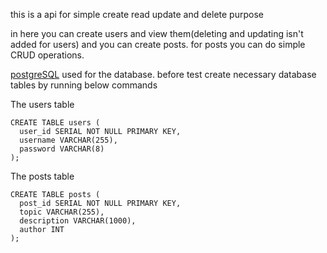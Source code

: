 this is a api for simple create read update and delete purpose

in here you can create users and view them(deleting and updating isn't added for users)
and you can create posts. for posts you can do simple CRUD operations.

[postgreSQL](https://www.postgresql.org/docs/) used for the database. before test create necessary database tables by running below commands

The users table
```
CREATE TABLE users (
  user_id SERIAL NOT NULL PRIMARY KEY,
  username VARCHAR(255),
  password VARCHAR(8)
);
```

The posts table
```
CREATE TABLE posts (
  post_id SERIAL NOT NULL PRIMARY KEY,
  topic VARCHAR(255),
  description VARCHAR(1000),
  author INT
);
```
